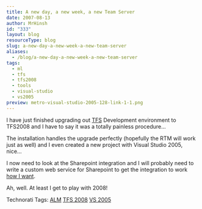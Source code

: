 ```yaml
---
title: A new day, a new week, a new Team Server
date: 2007-08-13
author: MrHinsh
id: "333"
layout: blog
resourceType: blog
slug: a-new-day-a-new-week-a-new-team-server
aliases:
  - /blog/a-new-day-a-new-week-a-new-team-server
tags:
  - ml
  - tfs
  - tfs2008
  - tools
  - visual-studio
  - vs2005
preview: metro-visual-studio-2005-128-link-1-1.png
---
```


I have just finished upgrading out [TFS](http://msdn2.microsoft.com/en-us/teamsystem/aa718934.aspx "Team Foundation Server") Development environment to TFS2008 and I have to say it was a totally painless procedure...

The installation handles the upgrade perfectly (hopefully the RTM will work just as well) and I even created a new project with Visual Studio 2005, nice...

I now need to look at the Sharepoint integration and I will probably need to write a custom web service for Sharepoint to get the integration to work [how I want](http://blog.hinshelwood.com/archive/2007/06/20/Solution-to-sub-sites-in-Sharepoint-3.0-with-Team-Foundation.aspx).

Ah, well. At least I get to play with 2008!

Technorati Tags: [ALM](http://technorati.com/tags/ALM) [TFS 2008](http://technorati.com/tags/TFS+2008) [VS 2005](http://technorati.com/tags/VS+2005)
